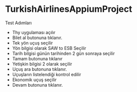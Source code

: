 # TurkishAirlinesAppiumProject

Test Adımları

* Thy uygulaması açılır
* Bilet al butonuna tıklanır.
* Tek yön uçuş seçilir
* Yön bilgisi olarak SAW to ESB Seçilir
* Tarih bilgisi günün tarihinden 2 gün sonraya seçilir
* Tamam butonuna tıklanır
* Yetişkin bilgisi 2 olarak seçilir
* Uçuş ara butonuna tıklanır.
* Uçuşların listelendiği kontrol edilir
* Ekonomik uçuş seçilir
* Devam butonuna tıklanır.
